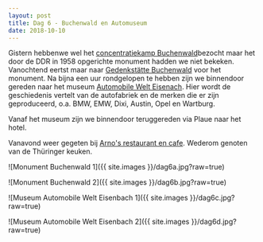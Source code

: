 ```yaml
---
layout: post
title: Dag 6 - Buchenwald en Automuseum
date: 2018-10-10
---
```

Gistern hebbenwe wel het [concentratiekamp Buchenwald](https://nl.m.wikipedia.org/wiki/Buchenwald)bezocht maar het door de DDR in 1958 opgerichte monument hadden we niet bekeken. Vanochtend eertst maar naar [Gedenkstätte Buchenwald](http://www.buchenwald.de/69/) voor het monument. Na bijna een uur rondgelopen te hebben zijn we binnendoor gereden naar het museum [Automobile Welt Eisenach](http://www.awe-stiftung.de/scripts/news/965?active=4). Hier wordt de geschiedenis vertelt van de autofabriek en de merken die er zijn geproduceerd, o.a. BMW, EMW, Dixi, Austin, Opel en Wartburg.  

Vanaf het museum zijn we binnendoor teruggereden via Plaue naar het hotel.  

Vanavond weer gegeten bij [Arno's restaurant en cafe](https://m.facebook.com/arnos11/). Wederom genoten van de Thüringer keuken.

![Monument Buchenwald 1]({{ site.images }}/dag6a.jpg?raw=true)

![Monument Buchenwald 2]({{ site.images }}/dag6b.jpg?raw=true)

![Museum Automobile Welt Eisenbach 1]({{ site.images }}/dag6c.jpg?raw=true)

![Museum Automobile Welt Eisenbach 2]({{ site.images }}/dag6d.jpg?raw=true)